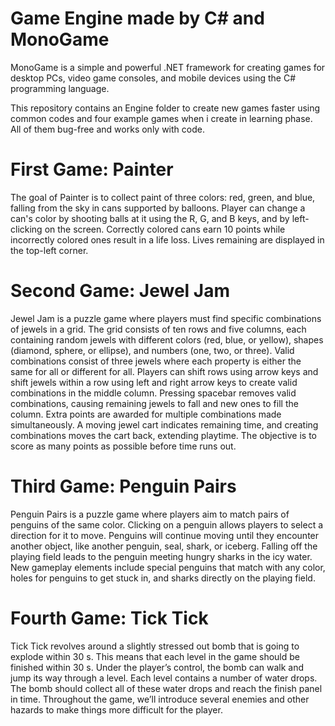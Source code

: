 # Game Engine made by C# and MonoGame 

MonoGame is a simple and powerful .NET framework for creating games for desktop PCs, video game consoles, and mobile devices using the C# programming language.

This repository contains an Engine folder to create new games faster using common codes and four example games when i create in learning phase. All of them bug-free and works only with code.
 
 # First Game: Painter
 The goal of Painter is to collect paint of three colors: red, green, and blue, falling from the sky in cans supported by balloons. Player can change a can's color by shooting balls at it using the R, G, and B keys, and by left-clicking on the screen. Correctly colored cans earn 10 points while incorrectly colored ones result in a life loss. Lives remaining are displayed in the top-left corner.
 
 # Second Game: Jewel Jam
 Jewel Jam is a puzzle game where players must find specific combinations of jewels in a grid. The grid consists of ten rows and five columns, each containing random jewels with different colors (red, blue, or yellow), shapes (diamond, sphere, or ellipse), and numbers (one, two, or three). Valid combinations consist of three jewels where each property is either the same for all or different for all. Players can shift rows using arrow keys and shift jewels within a row using left and right arrow keys to create valid combinations in the middle column. Pressing spacebar removes valid combinations, causing remaining jewels to fall and new ones to fill the column. Extra points are awarded for multiple combinations made simultaneously. A moving jewel cart indicates remaining time, and creating combinations moves the cart back, extending playtime. The objective is to score as many points as possible before time runs out.
 
 # Third Game: Penguin Pairs
 Penguin Pairs is a puzzle game where players aim to match pairs of penguins of the same color. Clicking on a penguin allows players to select a direction for it to move. Penguins will continue moving until they encounter another object, like another penguin, seal, shark, or iceberg. Falling off the playing field leads to the penguin meeting hungry sharks in the icy water. New gameplay elements include special penguins that match with any color, holes for penguins to get stuck in, and sharks directly on the playing field.
 
 # Fourth Game: Tick Tick
 Tick Tick revolves around a slightly stressed out bomb that is going to explode within 30 s. This means that each level in the game should be finished within 30 s. Under the player’s control, the bomb can walk and jump its way through a level. Each level contains a number of water drops. The bomb should collect all of these water drops and reach the finish panel in time. Throughout the game, we’ll introduce several enemies and other hazards to make things more difficult for the player.
